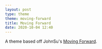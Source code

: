 ```yaml
---
layout: post
type: theme
theme: moving-forward
title: Moving Forward
date: 2020-10-04 12:40
---
```


A theme based off JohnSu's [Moving Forward](https://www.deviantart.com/johnsu/art/Moving-Forward-283902578).
